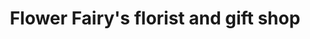 ---
title: "Flower Fairy's florist and gift shop"
url: /aberdeen/flower-fairys-florist-and-gift-shop/
shop: florist
---